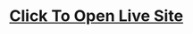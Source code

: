 <h1><a href="[https://mgs.onrender.com](https://mgs.onrender.com/login)">Click To Open Live Site</a></h1>
